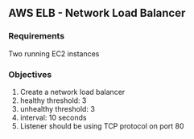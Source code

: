 ## AWS ELB - Network Load Balancer

### Requirements                   

Two running EC2 instances

### Objectives

1. Create a network load balancer 
  1. healthy threshold: 3
  2. unhealthy threshold: 3
  3. interval: 10 seconds
  4. Listener should be using TCP protocol on port 80
